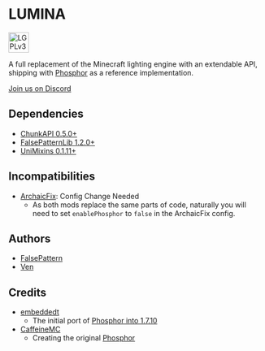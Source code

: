 # LUMINA

<a rel="license" href="https://www.gnu.org/licenses/lgpl-3.0.en.html#license-text"><img alt="LGPLv3" style="height:40px" src="https://cdn.discordapp.com/attachments/648723216747069441/1140482016438141028/LGPLv3_Logo.svg" /></a>

A full replacement of the Minecraft lighting engine with an extendable API, shipping
with [Phosphor](src/main/java/com/falsepattern/lumina/internal/lighting/phosphor/PhosphorLightingEngine.java) as a
reference implementation.

[Join us on Discord](https://discord.gg/h7XAeCSfbT)

## Dependencies

- [ChunkAPI 0.5.0+](https://github.com/FalsePattern/ChunkAPI)
- [FalsePatternLib 1.2.0+](https://github.com/FalsePattern/FalsePatternLib)
- [UniMixins 0.1.11+](https://github.com/LegacyModdingMC/UniMixins)

## Incompatibilities

- [ArchaicFix](https://github.com/embeddedt/ArchaicFix): Config Change Needed
  - As both mods replace the same parts of code, naturally you will need to set `enablePhosphor` to `false` in the
    ArchaicFix config.

## Authors

- [FalsePattern](https://github.com/FalsePattern)
- [Ven](https://github.com/basdxz)

## Credits

- [embeddedt](https://github.com/embeddedt)
  - The initial port
    of [Phosphor into 1.7.10](https://github.com/embeddedt/ArchaicFix/blob/main/src/main/java/org/embeddedt/archaicfix/lighting/world/lighting/LightingEngine.java)
- [CaffeineMC](https://github.com/CaffeineMC)
  - Creating the original [Phosphor](https://github.com/CaffeineMC/phosphor-fabric)
